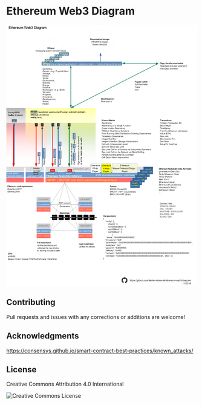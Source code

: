 # Ethereum Web3 Diagram

<!--
<object data="./export/ethereum-web3-diagram.pdf" type="application/pdf" width="700px" height="700px">
    <embed src="./export/ethereum-web3-diagram.pdf">
        <p>This browser does not support PDFs. Please download the PDF to view it: <a href="./export/ethereum-web3-diagram.pdf">Download PDF</a>.</p>
    </embed>
</object>
-->

![Ethereum Web3 Diagram](./export/ethereum-web3-diagram.png)

## Contributing

Pull requests and issues with any corrections or additions are welcome!

## Acknowledgments

https://consensys.github.io/smart-contract-best-practices/known_attacks/

## License

Creative Commons Attribution 4.0 International

<img src="https://mirrors.creativecommons.org/presskit/buttons/88x31/png/by.png" alt="Creative Commons License" width="100"/>

<!--
[![Creative Commons License](https://mirrors.creativecommons.org/presskit/buttons/88x31/png/by.png)](https://creativecommons.org/licenses/by/4.0/)
-->

